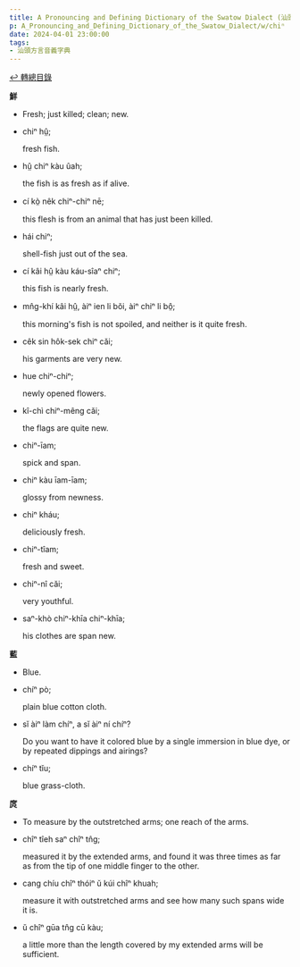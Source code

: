 ```yaml
---
title: A Pronouncing and Defining Dictionary of the Swatow Dialect (汕頭方言音義字典) / chiⁿ
p: A_Pronouncing_and_Defining_Dictionary_of_the_Swatow_Dialect/w/chiⁿ
date: 2024-04-01 23:00:00
tags: 
- 汕頭方言音義字典
---
```


[↩️ 轉總目錄](/A_Pronouncing_and_Defining_Dictionary_of_the_Swatow_Dialect)


**鮮**
- Fresh; just killed; clean; new.

- chiⁿ hṳ̂;

  fresh fish.

- hṳ̂ chiⁿ kàu ûah;

  the fish is as fresh as if alive.

- cí kò̤ nêk chiⁿ-chiⁿ nē;

  this flesh is from an animal that has just been killed.

- hái chiⁿ;

  shell-fish just out of the sea.

- cí kâi hṳ̂ kàu káu-sîaⁿ chiⁿ;

  this fish is nearly fresh.

- mn̂g-khí kâi hṳ̂, àiⁿ ien li bŏi, àiⁿ chiⁿ li bô̤;

  this morning's fish is not spoiled, and neither is it quite fresh.

- cêk sin hôk-sek chiⁿ căi;

  his garments are very new.

- hue chiⁿ-chiⁿ;

  newly opened flowers.

- kî-chì chiⁿ-mêng căi;

  the flags are quite new.

- chiⁿ-īam;

  spick and span.

- chiⁿ kàu īam-īam;

  glossy from newness.

- chiⁿ kháu;

  deliciously fresh.

- chiⁿ-tîam;

  fresh and sweet.

- chiⁿ-nî căi;

  very youthful.

- saⁿ-khò chiⁿ-khīa chiⁿ-khīa;

  his clothes are span new.

**藍**
- Blue.

- chíⁿ pò;

  plain blue cotton cloth.

- sĭ àiⁿ làm chíⁿ, a sĭ àiⁿ ní chíⁿ?

  Do you want to have it colored blue by a single immersion in blue dye, or by repeated dippings and airings?

- chíⁿ tĭu;

  blue grass-cloth.

**庹**
- To measure by the outstretched arms; one reach of the arms.

- chîⁿ tîeh saⁿ chîⁿ tn̂g;

  measured it by the extended arms, and found it was three times as far as from the tip of one middle finger to the other.

- cang chíu chîⁿ thóiⁿ ŭ kúi chîⁿ khuah;

  measure it with outstretched arms and see how many such spans wide it is.

- ŭ chîⁿ gūa tn̂g cū kàu;

  a little more than the length covered by my extended arms will be sufficient.